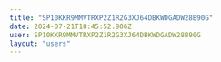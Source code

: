 ```yaml
---
title: "SP10KKR9MMVTRXP2Z1R2G3XJ64DBKWDGADW28B90G"
date: 2024-07-21T18:45:52.906Z
user: SP10KKR9MMVTRXP2Z1R2G3XJ64DBKWDGADW28B90G
layout: "users"
---
```

    